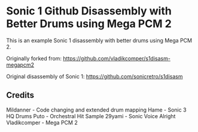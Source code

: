 
# Sonic 1 Github Disassembly with Better Drums using Mega PCM 2

This is an example Sonic 1 disassembly with better drums using Mega PCM 2.

Originally forked from: https://github.com/vladikcomper/s1disasm-megapcm2

Original disassembly of Sonic 1: https://github.com/sonicretro/s1disasm

## Credits
Mildanner - Code changing and extended drum mapping
Hame - Sonic 3 HQ Drums
Puto - Orchestral Hit Sample
29yami - Sonic Voice Alright
Vladikcomper - Mega PCM 2
